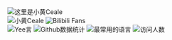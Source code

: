 <img src="https://readme-typing-svg.demolab.com?font=Noto+Serif+SC&weight=900&size=28&pause=1000&vCenter=true&random=false&width=435&height=35&lines=%E8%BF%99%E9%87%8C%E6%98%AF%E5%B0%8F%E9%BB%84Ceale%EF%BC%81;%E7%B7%92%E5%B1%B1+%E3%81%BE%E3%81%B2%E3%82%8D%EF%BC%81" alt="这里是小黄Ceale"/>
<div>
<img src="https://img.shields.io/badge/%E5%B0%8F%E9%BB%84-Ceale-green?style=for-the-badge" alt="小黄Ceale">
<img src="https://img.shields.io/badge/dynamic/json?url=https%3A%2F%2Fapi.bilibili.com%2Fx%2Frelation%2Fstat%3Fvmid%3D396162635&query=%24.data.follower&suffix=%20fans&style=for-the-badge&logo=bilibili&label=Bilibili&labelColor=fafafa&color=00A1D6" alt="Bilibili Fans">
</div>
<img src="https://img.shields.io/badge/dynamic/json?url=https%3A%2F%2Fapi.ceale.top%2FYeeYan&query=%24.content&style=flat-square&label=Yee%E8%A8%80&color=yellow
" alt="Yee言">


<img src="https://github-readme-stats.vercel.app/api?username=XiaohCeale&theme=shadow_green&show_icons=true&locale=cn" alt="Github数据统计">
<img src="https://github-readme-stats.vercel.app/api/top-langs/?username=XiaohCeale&layout=compact&locale=cn" alt="最常用的语言">
<img src="https://count.getloli.com/get/@XiaohCeale" alt="访问人数" />